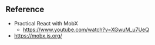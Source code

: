 ## Reference
- Practical React with MobX
    - https://www.youtube.com/watch?v=XGwuM_u7UeQ
- https://mobx.js.org/